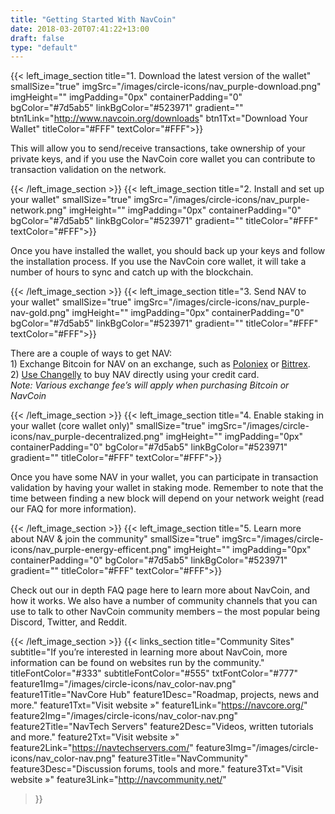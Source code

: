 ```yaml
---
title: "Getting Started With NavCoin"
date: 2018-03-20T07:41:22+13:00
draft: false
type: "default"
---
```

{{< left_image_section
    title="1. Download the latest version of the wallet"
    smallSize="true"
    imgSrc="/images/circle-icons/nav_purple-download.png"
    imgHeight=""
    imgPadding="0px"
    containerPadding="0"
    bgColor="#7d5ab5"
    linkBgColor="#523971"
    gradient=""
    btn1Link="http://www.navcoin.org/downloads"
    btn1Txt="Download Your Wallet"
    titleColor="#FFF"
    textColor="#FFF">}}
    <p>This will allow you to send/receive transactions, take ownership of your private keys, and if you use the NavCoin core wallet you can contribute to transaction validation on the network.</p>
{{< /left_image_section >}}
{{< left_image_section
    title="2. Install and set up your wallet"
    smallSize="true"
    imgSrc="/images/circle-icons/nav_purple-network.png"
    imgHeight=""
    imgPadding="0px"
    containerPadding="0"
    bgColor="#7d5ab5"
    linkBgColor="#523971"
    gradient=""
    titleColor="#FFF"
    textColor="#FFF">}}
    <p>Once you have installed the wallet, you should back up your keys and follow the installation process. If you use the NavCoin core wallet, it will take a number of hours to sync and catch up with the blockchain.</p>
{{< /left_image_section >}}
{{< left_image_section
    title="3. Send NAV to your wallet"
    smallSize="true"
    imgSrc="/images/circle-icons/nav_purple-nav-gold.png"
    imgHeight=""
    imgPadding="0px"
    containerPadding="0"
    bgColor="#7d5ab5"
    linkBgColor="#523971"
    gradient=""
    titleColor="#FFF"
    textColor="#FFF">}}
    <p>There are a couple of ways to get NAV:<br>
    1) Exchange Bitcoin for NAV on an exchange, such as <a href="https://poloniex.com/exchange#btc_nav" class="white-txt-underline">Poloniex</a> or <a href="https://bittrex.com/Market/Index?MarketName=BTC-nav" class="white-txt-underline">Bittrex</a>.<br>
    2) <a href="http://navcoin.org/buy-nav/" class="white-txt-underline">Use Changelly</a> to buy NAV directly using your credit card.<br>
    <i>Note: Various exchange fee’s will apply when purchasing Bitcoin or NavCoin</i></p>
{{< /left_image_section >}}
{{< left_image_section
    title="4. Enable staking in your wallet (core wallet only)"
    smallSize="true"
    imgSrc="/images/circle-icons/nav_purple-decentralized.png"
    imgHeight=""
    imgPadding="0px"
    containerPadding="0"
    bgColor="#7d5ab5"
    linkBgColor="#523971"
    gradient=""
    titleColor="#FFF"
    textColor="#FFF">}}
    <p>Once you have some NAV in your wallet, you can participate in transaction validation by having your wallet in staking mode. Remember to note that the time between finding a new block will depend on your network weight (read our FAQ for more information).</p>
{{< /left_image_section >}}
{{< left_image_section
    title="5. Learn more about NAV & join the community"
    smallSize="true"
    imgSrc="/images/circle-icons/nav_purple-energy-efficent.png"
    imgHeight=""
    imgPadding="0px"
    containerPadding="0"
    bgColor="#7d5ab5"
    linkBgColor="#523971"
    gradient=""
    titleColor="#FFF"
    textColor="#FFF">}}
    <p>Check out our in depth FAQ page here to learn more about NavCoin, and how it works.
    We also have a number of community channels that you can use to talk to other NavCoin community members – the most popular being Discord, Twitter, and Reddit.</p>
{{< /left_image_section >}}
{{< links_section
title="Community Sites"
subtitle="If you’re interested in learning more about NavCoin, more information can be found on websites run by the community."
titleFontColor="#333"
subtitleFontColor="#555"
txtFontColor="#777"
feature1Img="/images/circle-icons/nav_color-nav.png"
feature1Title="NavCore Hub"
feature1Desc="Roadmap, projects, news and more."
feature1Txt="Visit website »"
feature1Link="https://navcore.org/"
feature2Img="/images/circle-icons/nav_color-nav.png"
feature2Title="NavTech Servers"
feature2Desc="Videos, written tutorials and more."
feature2Txt="Visit website »"
feature2Link="https://navtechservers.com/"
feature3Img="/images/circle-icons/nav_color-nav.png"
feature3Title="NavCommunity"
feature3Desc="Discussion forums, tools and more."
feature3Txt="Visit website »"
feature3Link="http://navcommunity.net/"
>}}